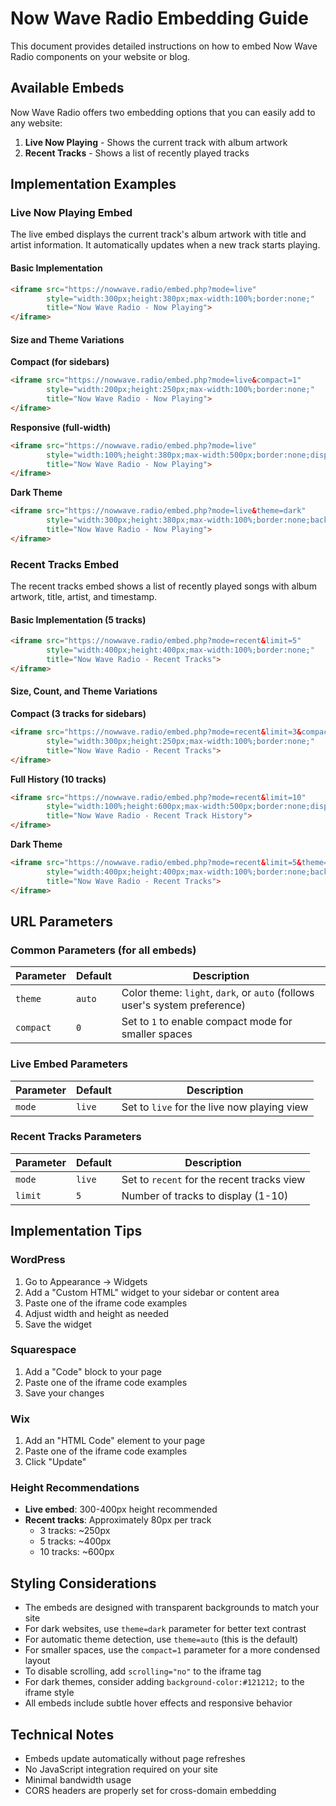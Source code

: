 # Now Wave Radio Embedding Guide

This document provides detailed instructions on how to embed Now Wave Radio components on your website or blog.

## Available Embeds

Now Wave Radio offers two embedding options that you can easily add to any website:

1. **Live Now Playing** - Shows the current track with album artwork
2. **Recent Tracks** - Shows a list of recently played tracks

## Implementation Examples

### Live Now Playing Embed

The live embed displays the current track's album artwork with title and artist information. It automatically updates when a new track starts playing.

#### Basic Implementation

```html
<iframe src="https://nowwave.radio/embed.php?mode=live" 
        style="width:300px;height:380px;max-width:100%;border:none;"
        title="Now Wave Radio - Now Playing">
</iframe>
```

#### Size and Theme Variations

**Compact (for sidebars)**
```html
<iframe src="https://nowwave.radio/embed.php?mode=live&compact=1" 
        style="width:200px;height:250px;max-width:100%;border:none;"
        title="Now Wave Radio - Now Playing">
</iframe>
```

**Responsive (full-width)**
```html
<iframe src="https://nowwave.radio/embed.php?mode=live" 
        style="width:100%;height:380px;max-width:500px;border:none;display:block;margin:0 auto;"
        title="Now Wave Radio - Now Playing">
</iframe>
```

**Dark Theme**
```html
<iframe src="https://nowwave.radio/embed.php?mode=live&theme=dark" 
        style="width:300px;height:380px;max-width:100%;border:none;background-color:#121212;"
        title="Now Wave Radio - Now Playing">
</iframe>
```

### Recent Tracks Embed

The recent tracks embed shows a list of recently played songs with album artwork, title, artist, and timestamp.

#### Basic Implementation (5 tracks)

```html
<iframe src="https://nowwave.radio/embed.php?mode=recent&limit=5" 
        style="width:400px;height:400px;max-width:100%;border:none;"
        title="Now Wave Radio - Recent Tracks">
</iframe>
```

#### Size, Count, and Theme Variations

**Compact (3 tracks for sidebars)**
```html
<iframe src="https://nowwave.radio/embed.php?mode=recent&limit=3&compact=1" 
        style="width:300px;height:250px;max-width:100%;border:none;"
        title="Now Wave Radio - Recent Tracks">
</iframe>
```

**Full History (10 tracks)**
```html
<iframe src="https://nowwave.radio/embed.php?mode=recent&limit=10" 
        style="width:100%;height:600px;max-width:500px;border:none;display:block;margin:0 auto;"
        title="Now Wave Radio - Recent Track History">
</iframe>
```

**Dark Theme**
```html
<iframe src="https://nowwave.radio/embed.php?mode=recent&limit=5&theme=dark" 
        style="width:400px;height:400px;max-width:100%;border:none;background-color:#121212;"
        title="Now Wave Radio - Recent Tracks">
</iframe>
```

## URL Parameters

### Common Parameters (for all embeds)

| Parameter | Default | Description                                   |
|-----------|---------|-----------------------------------------------|
| `theme`   | `auto`  | Color theme: `light`, `dark`, or `auto` (follows user's system preference) |
| `compact` | `0`     | Set to `1` to enable compact mode for smaller spaces |

### Live Embed Parameters

| Parameter | Default | Description                           |
|-----------|---------|---------------------------------------|
| `mode`    | `live`  | Set to `live` for the live now playing view |

### Recent Tracks Parameters

| Parameter | Default | Description                                   |
|-----------|---------|-----------------------------------------------|
| `mode`    | `live`  | Set to `recent` for the recent tracks view    |
| `limit`   | `5`     | Number of tracks to display (1-10)            |

## Implementation Tips

### WordPress

1. Go to Appearance → Widgets
2. Add a "Custom HTML" widget to your sidebar or content area
3. Paste one of the iframe code examples
4. Adjust width and height as needed
5. Save the widget

### Squarespace

1. Add a "Code" block to your page
2. Paste one of the iframe code examples
3. Save your changes

### Wix

1. Add an "HTML Code" element to your page
2. Paste one of the iframe code examples
3. Click "Update"

### Height Recommendations

- **Live embed**: 300-400px height recommended
- **Recent tracks**: Approximately 80px per track
  - 3 tracks: ~250px
  - 5 tracks: ~400px
  - 10 tracks: ~600px

## Styling Considerations

- The embeds are designed with transparent backgrounds to match your site
- For dark websites, use `theme=dark` parameter for better text contrast
- For automatic theme detection, use `theme=auto` (this is the default)
- For smaller spaces, use the `compact=1` parameter for a more condensed layout
- To disable scrolling, add `scrolling="no"` to the iframe tag
- For dark themes, consider adding `background-color:#121212;` to the iframe style
- All embeds include subtle hover effects and responsive behavior

## Technical Notes

- Embeds update automatically without page refreshes
- No JavaScript integration required on your site
- Minimal bandwidth usage
- CORS headers are properly set for cross-domain embedding
